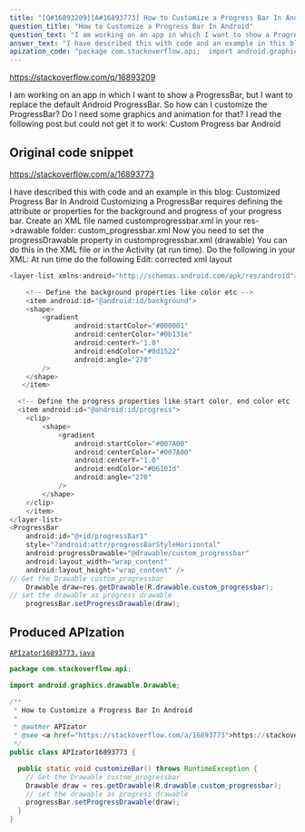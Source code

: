 ```yaml
---
title: "[Q#16893209][A#16893773] How to Customize a Progress Bar In Android"
question_title: "How to Customize a Progress Bar In Android"
question_text: "I am working on an app in which I want to show a ProgressBar, but I want to replace the default Android ProgressBar. So how can I customize the ProgressBar? Do I need some graphics and animation for that? I read the following post but could not get it to work: Custom Progress bar Android"
answer_text: "I have described this with code and an example in this blog: Customized Progress Bar In Android Customizing a ProgressBar requires defining the attribute or properties for the background and progress of your progress bar. Create an XML file named customprogressbar.xml in your res->drawable folder: custom_progressbar.xml Now you need to set the progressDrawable property in customprogressbar.xml (drawable) You can do this in the XML file or in the Activity (at run time). Do the following in your XML: At run time do the following Edit: corrected xml layout"
apization_code: "package com.stackoverflow.api;  import android.graphics.drawable.Drawable;  /**  * How to Customize a Progress Bar In Android  *  * @author APIzator  * @see <a href=\"https://stackoverflow.com/a/16893773\">https://stackoverflow.com/a/16893773</a>  */ public class APIzator16893773 {    public static void customizeBar() throws RuntimeException {     // Get the Drawable custom_progressbar     Drawable draw = res.getDrawable(R.drawable.custom_progressbar);     // set the drawable as progress drawable     progressBar.setProgressDrawable(draw);   } }"
---
```


https://stackoverflow.com/q/16893209

I am working on an app in which I want to show a ProgressBar, but I want to replace the default Android ProgressBar.
So how can I customize the ProgressBar?
Do I need some graphics and animation for that?
I read the following post but could not get it to work:
Custom Progress bar Android



## Original code snippet

https://stackoverflow.com/a/16893773

I have described this with code and an example in this blog: Customized Progress Bar In Android
Customizing a ProgressBar requires defining the attribute or properties for the background and progress of your progress bar.
Create an XML file named customprogressbar.xml in your res-&gt;drawable folder:
custom_progressbar.xml
Now you need to set the progressDrawable property in customprogressbar.xml (drawable)
You can do this in the XML file or in the Activity (at run time).
Do the following in your XML:
At run time do the following
Edit: corrected xml layout

```java
<layer-list xmlns:android="http://schemas.android.com/apk/res/android">

    <!-- Define the background properties like color etc -->
    <item android:id="@android:id/background">
    <shape>
        <gradient
                android:startColor="#000001"
                android:centerColor="#0b131e"
                android:centerY="1.0"
                android:endColor="#0d1522"
                android:angle="270"
        />
    </shape>
   </item>

  <!-- Define the progress properties like start color, end color etc -->
  <item android:id="@android:id/progress">
    <clip>
        <shape>
            <gradient
                android:startColor="#007A00"
                android:centerColor="#007A00"
                android:centerY="1.0"
                android:endColor="#06101d"
                android:angle="270"
            />
        </shape>
    </clip>
    </item>
</layer-list>
<ProgressBar
    android:id="@+id/progressBar1"
    style="?android:attr/progressBarStyleHorizontal"
    android:progressDrawable="@drawable/custom_progressbar"         
    android:layout_width="wrap_content"
    android:layout_height="wrap_content" />
// Get the Drawable custom_progressbar                     
    Drawable draw=res.getDrawable(R.drawable.custom_progressbar);
// set the drawable as progress drawable
    progressBar.setProgressDrawable(draw);
```

## Produced APIzation

[`APIzator16893773.java`](https://github.com/pasqualesalza/apization-temp-data/raw/master/apizations/java/APIzator16893773.java)

```java
package com.stackoverflow.api;

import android.graphics.drawable.Drawable;

/**
 * How to Customize a Progress Bar In Android
 *
 * @author APIzator
 * @see <a href="https://stackoverflow.com/a/16893773">https://stackoverflow.com/a/16893773</a>
 */
public class APIzator16893773 {

  public static void customizeBar() throws RuntimeException {
    // Get the Drawable custom_progressbar
    Drawable draw = res.getDrawable(R.drawable.custom_progressbar);
    // set the drawable as progress drawable
    progressBar.setProgressDrawable(draw);
  }
}

```